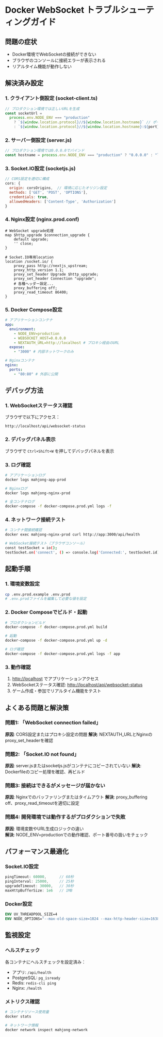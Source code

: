 # Docker WebSocket トラブルシューティングガイド

## 問題の症状

- Docker環境でWebSocketの接続ができない
- ブラウザのコンソールに接続エラーが表示される
- リアルタイム機能が動作しない

## 解決済み設定

### 1. クライアント側設定 (socket-client.ts)

```typescript
// プロダクション環境では正しいURLを生成
const socketUrl =
  process.env.NODE_ENV === "production"
    ? `${window.location.protocol}//${window.location.hostname}` // ポート番号なし（Nginxプロキシ）
    : `${window.location.protocol}//${window.location.hostname}:${port}`
```

### 2. サーバー側設定 (server.js)

```javascript
// プロダクション環境では0.0.0.0でバインド
const hostname = process.env.NODE_ENV === "production" ? "0.0.0.0" : "localhost"
```

### 3. Socket.IO設定 (socketjs.js)

```javascript
// CORS設定を適切に構成
cors: {
  origin: corsOrigins,  // 環境に応じたオリジン設定
  methods: ['GET', 'POST', 'OPTIONS'],
  credentials: true,
  allowedHeaders: ['Content-Type', 'Authorization']
}
```

### 4. Nginx設定 (nginx.prod.conf)

```nginx
# WebSocket upgrade処理
map $http_upgrade $connection_upgrade {
    default upgrade;
    '' close;
}

# Socket.IO専用location
location /socket.io/ {
    proxy_pass http://nextjs_upstream;
    proxy_http_version 1.1;
    proxy_set_header Upgrade $http_upgrade;
    proxy_set_header Connection "upgrade";
    # 各種ヘッダー設定...
    proxy_buffering off;
    proxy_read_timeout 86400;
}
```

### 5. Docker Compose設定

```yaml
# アプリケーションコンテナ
app:
  environment:
    - NODE_ENV=production
    - WEBSOCKET_HOST=0.0.0.0
    - NEXTAUTH_URL=http://localhost # プロキシ経由のURL
  expose:
    - "3000" # 内部ネットワークのみ

# Nginxコンテナ
nginx:
  ports:
    - "80:80" # 外部に公開
```

## デバッグ方法

### 1. WebSocketステータス確認

ブラウザで以下にアクセス：

```text
http://localhost/api/websocket-status
```

### 2. デバッグパネル表示

ブラウザで `Ctrl+Shift+W` を押してデバッグパネルを表示

### 3. ログ確認

```bash
# アプリケーションログ
docker logs mahjong-app-prod

# Nginxログ
docker logs mahjong-nginx-prod

# 全コンテナログ
docker-compose -f docker-compose.prod.yml logs -f
```

### 4. ネットワーク接続テスト

```bash
# コンテナ間接続確認
docker exec mahjong-nginx-prod curl http://app:3000/api/health

# WebSocket接続テスト（ブラウザコンソール）
const testSocket = io();
testSocket.on('connect', () => console.log('Connected:', testSocket.id));
```

## 起動手順

### 1. 環境変数設定

```bash
cp .env.prod.example .env.prod
# .env.prodファイルを編集して必要な値を設定
```

### 2. Docker Composeでビルド・起動

```bash
# プロダクションビルド
docker-compose -f docker-compose.prod.yml build

# 起動
docker-compose -f docker-compose.prod.yml up -d

# ログ確認
docker-compose -f docker-compose.prod.yml logs -f app
```

### 3. 動作確認

1. <http://localhost> でアプリケーションアクセス
2. WebSocketステータス確認: <http://localhost/api/websocket-status>
3. ゲーム作成・参加でリアルタイム機能をテスト

## よくある問題と解決策

### 問題1: 「WebSocket connection failed」

**原因**: CORS設定またはプロキシ設定の問題
**解決**: NEXTAUTH_URLとNginxのproxy_set_headerを確認

### 問題2: 「Socket.IO not found」

**原因**: server.jsまたはsocketjs.jsがコンテナにコピーされていない
**解決**: Dockerfileのコピー処理を確認、再ビルド

### 問題3: 接続はできるがメッセージが届かない

**原因**: Nginxでのバッファリングまたはタイムアウト
**解決**: proxy_buffering off、proxy_read_timeoutを適切に設定

### 問題4: 開発環境では動作するがプロダクションで失敗

**原因**: 環境変数やURL生成ロジックの違い  
**解決**: NODE_ENV=productionでの動作確認、ポート番号の扱いをチェック

## パフォーマンス最適化

### Socket.IO設定

```javascript
pingTimeout: 60000,      // 60秒
pingInterval: 25000,     // 25秒
upgradeTimeout: 30000,   // 30秒
maxHttpBufferSize: 1e6   // 1MB
```

### Docker設定

```dockerfile
ENV UV_THREADPOOL_SIZE=4
ENV NODE_OPTIONS="--max-old-space-size=1024 --max-http-header-size=16384"
```

## 監視設定

### ヘルスチェック

各コンテナにヘルスチェックを設定済み：

- アプリ: `/api/health`
- PostgreSQL: `pg_isready`
- Redis: `redis-cli ping`
- Nginx: `/health`

### メトリクス確認

```bash
# コンテナリソース使用量
docker stats

# ネットワーク情報
docker network inspect mahjong-network
```
